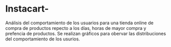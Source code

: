 # Instacart-
Análisis del comportamiento de los usuarios para una tienda online de compra de productos repecto a los días, horas de mayor compra y prefencia de productos. Se realizan gráficos para obervar las distribuciones del comportamiento de los usurios. 

